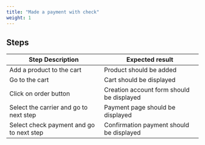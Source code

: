 ```yaml
---
title: "Made a payment with check"
weight: 1
---
```

## Steps
| Step Description | Expected result |
| ----- | ----- |
| Add a product to the cart | Product should be added |
| Go to the cart | Cart should be displayed |
| Click on order button | Creation account form should be displayed |
| Select the carrier and go to next step | Payment page should be displayed |
| Select check payment and go to next step | Confirmation payment should be displayed |
